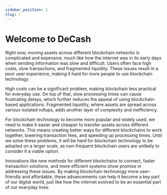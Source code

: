 ```yaml
---
sidebar_position: 1 
slug: /
---
```


# Welcome to DeCash 

Right now, moving assets across different blockchain networks is complicated and expensive, much like how the internet was in its early days when sending information was slow and difficult. Users often face high costs, slow transactions, and fragmented liquidity. These issues result in a poor user experience, making it hard for more people to use blockchain technology.

High costs can be a significant problem, making blockchain less practical for everyday use. On top of that, slow processing times can cause frustrating delays, which further reduces the appeal of using blockchain-based applications. Fragmented liquidity, where assets are spread across various isolated rollups, adds another layer of complexity and inefficiency.

For blockchain technology to become more popular and widely used, we need to make it easier and cheaper to transfer assets across different networks. This means creating better ways for different blockchains to work together, lowering transaction fees, and speeding up processing times. Until we solve these problems, it will be hard for blockchain technology to be adopted on a larger scale, as non-frequent blockchain users are unlikely to consider it a viable option.

Innovations like new methods for different blockchains to connect, faster transaction solutions, and more efficient systems show promise in addressing these issues. By making blockchain technology more user-friendly and affordable, these advancements can help it become a key part of our digital world, just like how the internet evolved to be an essential part of our everyday lives.
